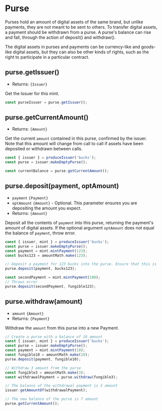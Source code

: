 # Purse
Purses hold an amount of digital assets of the same brand, but unlike payments, they are not meant to be sent to others. To transfer digital assets, a payment should be withdrawn from a purse. A purse's balance can rise and fall, through the action of deposit() and withdraw().

The digital assets in purses and payments can be currency-like and goods-like digital assets, but they can also be other kinds of rights, such as the right to participate in a particular contract.

## purse.getIssuer()
- Returns: `{Issuer}`

Get the Issuer for this mint.

```js
const purseIssuer = purse.getIssuer();
```

## purse.getCurrentAmount()
- Returns: `{Amount}`

Get the current `amount` contained in this purse, confirmed by the
issuer. Note that this amount will change from call to call if assets
have been deposited or withdrawn between calls. 

```js
const { issuer } = produceIssuer('bucks');
const purse = issuer.makeEmptyPurse();

const currentBalance = purse.getCurrentAmount();
```

## purse.deposit(payment, optAmount)
- `payment` `{Payment}`
- `optAmount` `{Amount}` - Optional. This parameter ensures you are depositing the amount you expect.
- Returns: `{Amount}`

Deposit all the contents of `payment` into this purse, returning the
payment's amount of digital assets. If the optional argument `optAmount` does not equal the
balance of
`payment`, throw error.

```js
const { issuer, mint } = produceIssuer('bucks');
const purse = issuer.makeEmptyPurse();
const payment = mint.mintPayment(123);
const bucks123 = amountMath.make(123);

// Deposit a payment for 123 bucks into the purse. Ensure that this is the amount you expect.
purse.deposit(payment, bucks123);

const secondPayment = mint.mintPayment(100);
// Throws error
purse.deposit(secondPayment, fungible123);

```

## purse.withdraw(amount)
- `amount` `{Amount}`
- Returns: `{Payment}`

Withdraw the `amount` from this purse into a new Payment.

```js
// Create a purse with a balance of 10 amount
const { issuer, mint } = produceIssuer('bucks');
const purse = issuer.makeEmptyPurse();
const payment = mint.mintPayment(10);
const fungible10 = amountMath.make(10);
purse.deposit(payment, fungible10);

// Withdraw 3 amount from the purse
const fungible3 = amountMath.make(3);
const withdrawalPayment = purse.withdraw(fungible3);

// The balance of the withdrawal payment is 3 amount
issuer.getAmountOf(withdrawalPayment);

// The new balance of the purse is 7 amount
purse.getCurrentAmount();
```
